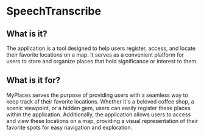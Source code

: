 # SpeechTranscribe

## What is it?

<!-- i need coffee! Onde achar uma cafeteria -->

The application is a tool designed to help users register, access, and locate their favorite locations on a map. It serves as a convenient platform for users to store and organize places that hold significance or interest to them.

## What is it for?

MyPlaces serves the purpose of providing users with a seamless way to keep track of their favorite locations. Whether it's a beloved coffee shop, a scenic viewpoint, or a hidden gem, users can easily register these places within the application. Additionally, the application allows users to access and view these locations on a map, providing a visual representation of their favorite spots for easy navigation and exploration.

